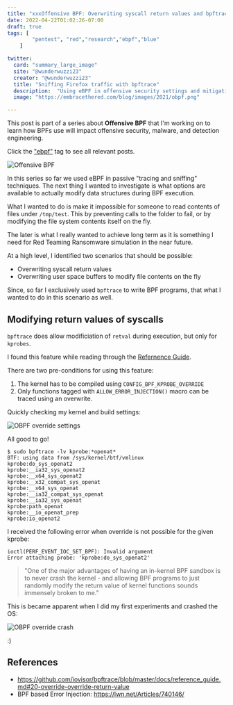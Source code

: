 ```yaml
---
title: "xxxOffensive BPF: Overwriting syscall return values and bpftrace limitations"
date: 2022-04-22T01:02:26-07:00
draft: true
tags: [
        "pentest", "red","research","ebpf","blue"
    ]

twitter:
  card: "summary_large_image"
  site: "@wunderwuzzi23"
  creator: "@wunderwuzzi23"
  title: "Sniffing Firefox traffic with bpftrace"
  description:  "Using eBPF in offensive security settings and mitigations"
  image: "https://embracethered.com/blog/images/2021/obpf.png"

---
```


This post is part of a series about **Offensive BPF** that I'm working on to learn how BPFs use will impact offensive security, malware, and detection engineering. 

Click the ["ebpf"](/blog/tags/ebpf) tag to see all relevant posts.

![Offensive BPF](/blog/images/2021/offensive-bpf.png)


In this series so far we used eBPF in passive "tracing and sniffing" techniques. The next thing I wanted to investigate is what options are available to actually modify data structures during BPF execution.

What I wanted to do is make it impossible for someone to read contents of files under `/tmp/test`. This by preventing calls to the folder to fail, or by modifying the file system contents itself on the fly. 

The later is what I really wanted to achieve long term as it is something I need for Red Teaming Ransomware simulation in the near future.


At a high level, I identified two scenarios that should be possible:

* Overwriting syscall return values
* Overwriting user space buffers to modify file contents on the fly

Since, so far I exclusively used `bpftrace` to write BPF programs, that what I wanted to do in this scenario as well.


## Modifying return values of syscalls

`bpftrace` does allow modificiation of `retval` during execution, but only for `kprobes`.

I found this feature while reading through the [Refernence Guide](https://github.com/iovisor/bpftrace/blob/master/docs/reference_guide.md#20-override-override-return-value).

There are two pre-conditions for using this feature:
1. The kernel has to be compiled using `CONFIG_BPF_KPROBE_OVERRIDE`
2. Only functions tagged with `ALLOW_ERROR_INJECTION()` macro can be traced using an overwrite.


Quickly checking my kernel and build settings:

![OBPF override settings](/blog/images/2021/obpf-config-override.png)

All good to go!

```
$ sudo bpftrace -lv kprobe:*openat*
BTF: using data from /sys/kernel/btf/vmlinux
kprobe:do_sys_openat2
kprobe:__ia32_sys_openat2
kprobe:__x64_sys_openat2
kprobe:__x32_compat_sys_openat
kprobe:__x64_sys_openat
kprobe:__ia32_compat_sys_openat
kprobe:__ia32_sys_openat
kprobe:path_openat
kprobe:__io_openat_prep
kprobe:io_openat2
```

I received the following error when override is not possible for the given kprobe:

```
ioctl(PERF_EVENT_IOC_SET_BPF): Invalid argument
Error attaching probe: 'kprobe:do_sys_openat2'
```

> "One of the major advantages of having an in-kernel BPF sandbox is to never crash the kernel - and allowing BPF programs to just randomly modify the return value of kernel functions sounds immensely broken to me."

This is became apparent when I did my first experiments and crashed the OS:

![OBPF override crash](/blog/images/2021/obpf-config-crash.png)

:)




## References

* https://github.com/iovisor/bpftrace/blob/master/docs/reference_guide.md#20-override-override-return-value
* BPF based Error Injection: https://lwn.net/Articles/740146/






